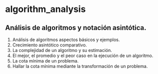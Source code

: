 # algorithm_analysis

## Análisis de algoritmos y notación asintótica.

1. Análisis de algoritmos aspectos básicos y ejemplos.
1. Crecimiento asintótico comparativo.
1. La complejidad de un algoritmo y su estimación.
1. El mejor, el promedio y el peor caso en la ejecución de un algoritmo.
1. La cota mínima de un problema.
1. Hallar la cota mínima mediante la transformación de un problema.
